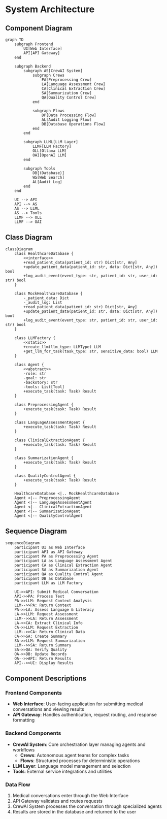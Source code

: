 # System Architecture

## Component Diagram
```mermaid
graph TD
    subgraph Frontend
        UI[Web Interface]
        API[API Gateway]
    end

    subgraph Backend
        subgraph AS[CrewAI System]
            subgraph Crews
                PA[Preprocessing Crew]
                LA[Language Assessment Crew]
                CA[Clinical Extraction Crew]
                SA[Summarization Crew]
                QA[Quality Control Crew]
            end

            subgraph Flows
                DP[Data Processing Flow]
                AL[Audit Logging Flow]
                DB[Database Operations Flow]
            end
        end

        subgraph LLML[LLM Layer]
            LLMF[LLM Factory]
            OLL[Ollama LLM]
            OAI[OpenAI LLM]
        end

        subgraph Tools
            DB[(Database)]
            WS[Web Search]
            AL[Audit Log]
        end
    end

    UI --> API
    API --> AS
    AS --> LLML
    AS --> Tools
    LLMF --> OLL
    LLMF --> OAI
```

## Class Diagram
```mermaid
classDiagram
    class HealthcareDatabase {
        <<interface>>
        +read_patient_data(patient_id: str) Dict[str, Any]
        +update_patient_data(patient_id: str, data: Dict[str, Any]) bool
        +log_audit_event(event_type: str, patient_id: str, user_id: str) bool
    }

    class MockHealthcareDatabase {
        -_patient_data: Dict
        -_audit_log: List
        +read_patient_data(patient_id: str) Dict[str, Any]
        +update_patient_data(patient_id: str, data: Dict[str, Any]) bool
        +log_audit_event(event_type: str, patient_id: str, user_id: str) bool
    }

    class LLMFactory {
        <<static>>
        +create_llm(llm_type: LLMType) LLM
        +get_llm_for_task(task_type: str, sensitive_data: bool) LLM
    }

    class Agent {
        <<abstract>>
        -role: str
        -goal: str
        -backstory: str
        -tools: List[Tool]
        +execute_task(task: Task) Result
    }

    class PreprocessingAgent {
        +execute_task(task: Task) Result
    }

    class LanguageAssessmentAgent {
        +execute_task(task: Task) Result
    }

    class ClinicalExtractionAgent {
        +execute_task(task: Task) Result
    }

    class SummarizationAgent {
        +execute_task(task: Task) Result
    }

    class QualityControlAgent {
        +execute_task(task: Task) Result
    }

    HealthcareDatabase <|.. MockHealthcareDatabase
    Agent <|-- PreprocessingAgent
    Agent <|-- LanguageAssessmentAgent
    Agent <|-- ClinicalExtractionAgent
    Agent <|-- SummarizationAgent
    Agent <|-- QualityControlAgent
```

## Sequence Diagram
```mermaid
sequenceDiagram
    participant UI as Web Interface
    participant API as API Gateway
    participant PA as Preprocessing Agent
    participant LA as Language Assessment Agent
    participant CA as Clinical Extraction Agent
    participant SA as Summarization Agent
    participant QA as Quality Control Agent
    participant DB as Database
    participant LLM as LLM Factory

    UI->>API: Submit Medical Conversation
    API->>PA: Process Text
    PA->>LLM: Request Context Analysis
    LLM-->>PA: Return Context
    PA->>LA: Assess Language & Literacy
    LA->>LLM: Request Assessment
    LLM-->>LA: Return Assessment
    LA->>CA: Extract Clinical Info
    CA->>LLM: Request Extraction
    LLM-->>CA: Return Clinical Data
    CA->>SA: Create Summary
    SA->>LLM: Request Summarization
    LLM-->>SA: Return Summary
    SA->>QA: Verify Quality
    QA->>DB: Update Records
    QA-->>API: Return Results
    API-->>UI: Display Results
```

## Component Descriptions

### Frontend Components
- **Web Interface**: User-facing application for submitting medical conversations and viewing results
- **API Gateway**: Handles authentication, request routing, and response formatting

### Backend Components
- **CrewAI System**: Core orchestration layer managing agents and workflows
  - **Crews**: Autonomous agent teams for complex tasks
  - **Flows**: Structured processes for deterministic operations
- **LLM Layer**: Language model management and selection
- **Tools**: External service integrations and utilities

### Data Flow
1. Medical conversations enter through the Web Interface
2. API Gateway validates and routes requests
3. CrewAI System processes the conversation through specialized agents
4. Results are stored in the database and returned to the user 